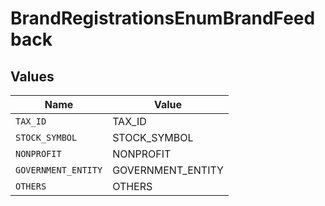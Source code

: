 # BrandRegistrationsEnumBrandFeedback


## Values

| Name                | Value               |
| ------------------- | ------------------- |
| `TAX_ID`            | TAX_ID              |
| `STOCK_SYMBOL`      | STOCK_SYMBOL        |
| `NONPROFIT`         | NONPROFIT           |
| `GOVERNMENT_ENTITY` | GOVERNMENT_ENTITY   |
| `OTHERS`            | OTHERS              |